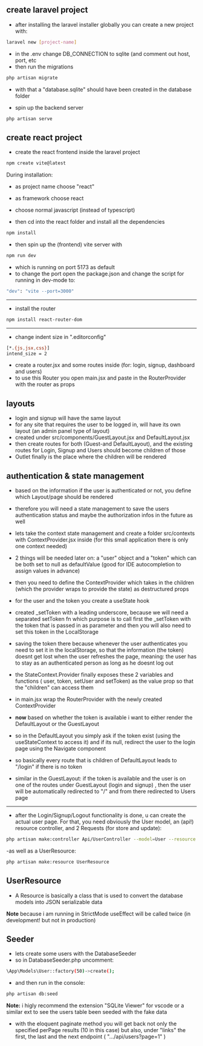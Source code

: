 ## create laravel project

- after installing the laravel installer globally you can create a new project with:
```sh
laravel new [project-name]
```

- in the .env change DB_CONNECTION to sqlite (and comment out host, port, etc
- then run the migrations
```sh
php artisan migrate
```
- with that a "database.sqlite" should have been created in the database folder

- spin up the backend server
```sh
php artisan serve
```

## create react project

- create the react frontend inside the laravel project
```sh
npm create vite@latest
```
During installation:
- as project name choose "react"
- as framework choose react
- choose normal javascript (instead of typescript)

-  then cd into the react folder and install all the dependencies
```sh
npm install
```

- then spin up the (frontend) vite server with
```sh
npm run dev
```
- which is running on port 5173 as default 
- to change the port open the package.json and change the script for running in dev-mode to:
```sh
"dev": "vite --port=3000"
```
---
- install the router
```sh
npm install react-router-dom
```
---

- change indent size in ".editorconfig"
```sh
[*.{js,jsx,css}]
intend_size = 2
```

- create a router.jsx and some routes inside (for: login, signup, dashboard and users)
- to use this Router you open main.jsx and paste in the RouterProvider with the router as props

## layouts

- login and signup will have the same layout
- for any site that requires the user to be logged in, will have its own layout (an admin panel type of layout)
- created under src/components/GuestLayout.jsx and DefaultLayout.jsx
- then create routes for both (Guest-and DefaultLayout), and the existing routes for Login, Signup and Users should become children of those
- Outlet finally is the place where the children will be rendered 


## authentication & state management 

- based on the information if the user is authenticated or not, you define which Layout/page should be rendered
- therefore you will need a state management to save the users authentication status and maybe the authorization infos in the future as well
- lets take the context state management and create a folder src/contexts with ContextProvider.jsx inside (for this small application there is only one context needed)
- 2 things will be needed later on: a "user" object and a "token" which can be both set to null as defaultValue (good for IDE autocompletion to assign values in advance)
- then you need to define the ContextProvider which takes in the children (which the provider wraps to provide the state) as destructured props
- for the user and the token you create a useState hook
- created _setToken with a leading underscore, because we will need a separated setToken fn which purpose is to call first the _setToken with the token that is passed in as parameter and then you will also need to set this token in the LocalStorage
- saving the token there because whenever the user authenticates you need to set it in the localStorage, so that the information (the token) doesnt get lost when the user refreshes the page, meaning: the user has to stay as an authenticated person as long as he doesnt log out
- the StateContext.Provider finally exposes these 2 variables and functions ( user, token, setUser and setToken) as the value prop so that the "children" can access them
- in main.jsx wrap the RouterProvider with the newly created ContextProvider

- **now** based on whether the token is available i want to either render the DefaultLayout or the GuestLayout
- so in the DefaultLayout you simply ask if the token exist (using the useStateContext to access it) and if its null, redirect the user to the login page using the Navigate component
- so basically every route that is children of DefaultLayout leads to "/login" if there is no token
- similar in the GuestLayout: if the token is available and the user is on one of the routes under GuestLayout (login and signup) , then the user will be automatically redirected to "/" and from there redirected to Users page

---

- after the Login/Signup/Logout functionality is done, u can create the actual user page. For that, you need obviously the User model, an (api!) resource controller, and 2 Requests (for store and update):

```sh
php artisan make:controller Api/UserController --model=User --resource --requests --api
```

-as well as a UserResource:

```sh
php artisan make:resource UserResource
```

## UserResource

- A Resource is basically a class that is used to convert the database models into JSON serializable data 

**Note** because i am running in StrictMode useEffect will be called twice (in development! but not in production)

## Seeder
- lets create some users with the DatabaseSeeder 
- so in DatabaseSeeder.php uncomment:

```sh
\App\Models\User::factory(50)->create();
```

- and then run in the console:
```sh
php artisan db:seed
```

**Note:**
 i higly recommend the extension "SQLite Viewer" for vscode or a similar ext to see the users table been seeded with the fake data 

- with the eloquent paginate method you will get back not only the specified perPage results (10 in this case) but also, under "links" the first, the last and the next endpoint  ( ".../api/users?page=1" )
